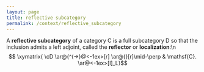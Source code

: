 ```yaml
---
layout: page
title: reflective subcategory
permalink: /context/reflective_subcategory
---
```

A **reflective subcategory** of a category $\mathsf{C}$ is a full subcategory $\mathsf{D}$ so that the inclusion admits a left adjoint, called the **reflector** or **localization**:\n$$ \xymatrix{ \cD \ar@{^(->}@<-1ex>[r] \ar@{}[r]\mid-\perp & \mathsf{C}. \ar@<-1ex>[l]_L}$$
